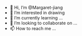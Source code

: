 - 👋 Hi, I’m @Margaret-jiang
- 👀 I’m interested in drawing
- 🌱 I’m currently learning ...
- 💞️ I’m looking to collaborate on ...
- 📫 How to reach me ...

<!---
Margaret-jiang/Margaret-jiang is a ✨ special ✨ repository because its `README.md` (this file) appears on your GitHub profile.
You can click the Preview link to take a look at your changes.
--->
